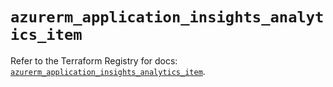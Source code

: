 # `azurerm_application_insights_analytics_item`

Refer to the Terraform Registry for docs: [`azurerm_application_insights_analytics_item`](https://registry.terraform.io/providers/hashicorp/azurerm/4.12.0/docs/resources/application_insights_analytics_item).
